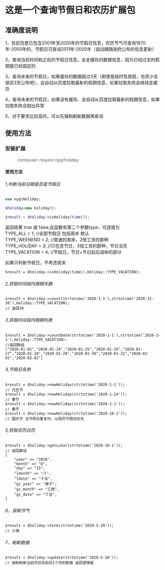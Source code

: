 # 这是一个查询节假日和农历扩展包

## 准确度说明
1，目前包里已包含2001年至2020年的节假日信息，农历节气可查询1970年-2050年的，节假日可查询2011年-2020年（自动跟随政府公布的信息更新）

2，查询当前时间和之前的节假日信息，会走缓存的数据信息，因为已经过去的假期是已经固定的

3，查询未来的节假日，如果缓存的数据超过3天（即使是临时性放假，也至少会提前3天公布吧），会自动从百度拉取最新的假期信息，如果拉取失败会继续走缓存

4，查询未来的节假日，如果没有缓存，会自动从百度拉取最新的假期信息，如果拉取失败会抛出异常

5，对于要求比较高的，可以先强制刷新数据再查询
## 使用方法
### 安装扩展
> composer require nyg/holiday

#### 使用方法
###### 1,判断当前日期是否是节假日
``` php
use nyg\Holiday;

$holiday=new holiday();

$result = $holiday->isHoliday(time());

```
返回结果 true 或 false,此函数有第二个参数type，可选值为  
TYPE_ALL = 1; //全部节假日 包括周末 默认  
TYPE_WEENEND = 2; //普通的周末，2倍工资的那种  
TYPE_HOLIDAY = 3; //只包含节日，3倍工资的那种，节日当天  
TYPE_VACATION = 4; //节假日，节日+节日前后调休的部分

如果只判断节假日，不考虑周末
```
$result = $holiday->isHoliday(time(),Holiday::TYPE_VACATION);
```
###### 2,获取时间段内假期天数
```
$result = $holiday->count(strtotime('2020-1-1'),strtotime('2020-12-30'),Holiday::TYPE_VACATION);
// 返回30
```
###### 3,获取时间段内假期列表
```
$result = $holiday->countDate(strtotime('2020-1-1'),strtotime('2020-3-1'),Holiday::TYPE_VACATION);
//返回数组
["2020-01-01","2020-01-24","2020-01-25","2020-01-26","2020-01-27","2020-01-28","2020-01-29","2020-01-30","2020-01-31","2020-02-01","2020-02-02"]
```

###### 4,节假日名称
```
$result = $holiday->nowHoliday(strtotime('2020-1-1'));
// 元旦节
$result = $holiday->nowHoliday(strtotime('2020-1-24'));
// 春节
$result = $holiday->nowHoliday(strtotime('2020-2-1'));
// 春节
$result = $holiday->nowHoliday(strtotime('2020-10-1'));
// 国庆节 当节假日重复时，以阳历节假日优先
```
###### 5,获取农历日历
```
$result = $holiday->getLunar(strtotime('2020-10-1'));
// 返回数组 
[
    "year" => "2020",
    "month" => "8",
    "day" => "15",
    "lmonth" => "八",
    "ldate" => "十五",
    "gz_year" => "庚子",
    "gz_month" => "乙酉",
    "gz_date" => "丁丑",
]
```

###### 6，获取节气
```
$result = $holiday->term(strtotime('2020-5-20'));
// 小满
```

###### 7，刷新数据
```
$result = $holiday->update(strtotime('2020-5-20'));
// 强制刷新当前月份及前后1个月的数据 返回逻辑值
```


